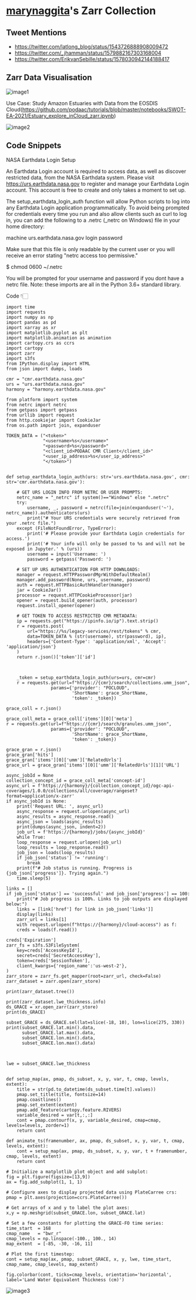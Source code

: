 # [marynaggita](https://github.com/marynaggita/)'s Zarr Collection

## Tweet Mentions

- https://twitter.com/latlong_blog/status/1543726888908009472
- https://twitter.com/_jhamman/status/1579882167303168004
- https://twitter.com/ErikvanSebille/status/1578030942144188417



## Zarr Data Visualisation

![image1](https://github.com/marynaggita/beautiful-zarr/blob/marynaggita/_data/marynaggita/Screenshots/data3.png)

Use Case: Study Amazon Estuaries with Data from the EOSDIS Cloud(https://github.com/podaac/tutorials/blob/master/notebooks/SWOT-EA-2021/Estuary_explore_inCloud_zarr.ipynb)


![image2](https://github.com/marynaggita/beautiful-zarr/blob/marynaggita/_data/marynaggita/Screenshots/data.PNG)


## Code Snippets


NASA Earthdata Login Setup

An Earthdata Login account is required to access data, as well as discover restricted data, from the NASA Earthdata system. Please visit https://urs.earthdata.nasa.gov to register and manage your Earthdata Login account. This account is free to create and only takes a moment to set up.

The setup_earthdata_login_auth function will allow Python scripts to log into any Earthdata Login application programmatically. To avoid being prompted for credentials every time you run and also allow clients such as curl to log in, you can add the following to a .netrc (_netrc on Windows) file in your home directory:

machine urs.earthdata.nasa.gov
    login <your username>
    password <your password>

Make sure that this file is only readable by the current user or you will receive an error stating "netrc access too permissive."

$ chmod 0600 ~/.netrc

You will be prompted for your username and password if you dont have a netrc file. Note: these imports are all in the Python 3.6+ standard library.


Code 👇🏻

```
import time
import requests
import numpy as np
import pandas as pd
import xarray as xr
import matplotlib.pyplot as plt
import matplotlib.animation as animation
import cartopy.crs as ccrs
import cartopy
import zarr
import s3fs
from IPython.display import HTML
from json import dumps, loads

cmr = "cmr.earthdata.nasa.gov"
urs = "urs.earthdata.nasa.gov"
harmony = "harmony.earthdata.nasa.gov"

from platform import system
from netrc import netrc
from getpass import getpass
from urllib import request
from http.cookiejar import CookieJar
from os.path import join, expanduser

TOKEN_DATA = ("<token>"
              "<username>%s</username>"
              "<password>%s</password>"
              "<client_id>PODAAC CMR Client</client_id>"
              "<user_ip_address>%s</user_ip_address>"
              "</token>")


def setup_earthdata_login_auth(urs: str='urs.earthdata.nasa.gov', cmr: str='cmr.earthdata.nasa.gov'):

    # GET URS LOGIN INFO FROM NETRC OR USER PROMPTS:
    netrc_name = "_netrc" if system()=="Windows" else ".netrc"
    try:
        username, _, password = netrc(file=join(expanduser('~'), netrc_name)).authenticators(urs)
        print("# Your URS credentials were securely retrieved from your .netrc file.")
    except (FileNotFoundError, TypeError):
        print('# Please provide your Earthdata Login credentials for access.')
        print('# Your info will only be passed to %s and will not be exposed in Jupyter.' % (urs))
        username = input('Username: ')
        password = getpass('Password: ')

    # SET UP URS AUTHENTICATION FOR HTTP DOWNLOADS:
    manager = request.HTTPPasswordMgrWithDefaultRealm()
    manager.add_password(None, urs, username, password)
    auth = request.HTTPBasicAuthHandler(manager)
    jar = CookieJar()
    processor = request.HTTPCookieProcessor(jar)
    opener = request.build_opener(auth, processor)
    request.install_opener(opener)

    # GET TOKEN TO ACCESS RESTRICTED CMR METADATA:
    ip = requests.get("https://ipinfo.io/ip").text.strip()
    r = requests.post(
        url="https://%s/legacy-services/rest/tokens" % cmr,
        data=TOKEN_DATA % (str(username), str(password), ip),
        headers={'Content-Type': 'application/xml', 'Accept': 'application/json'}
    )
    return r.json()['token']['id']


    
	_token = setup_earthdata_login_auth(urs=urs, cmr=cmr)
	r = requests.get(url=f"https://{cmr}/search/collections.umm_json", 
                 params={'provider': "POCLOUD", 
                         'ShortName': grace_ShortName, 
                         'token': _token})

grace_coll = r.json()

grace_coll_meta = grace_coll['items'][0]['meta']
r = requests.get(url=f"https://{cmr}/search/granules.umm_json", 
                 params={'provider': "POCLOUD", 
                         'ShortName': grace_ShortName, 
                         'token': _token})

grace_gran = r.json()
grace_gran['hits']
grace_gran['items'][0]['umm']['RelatedUrls']
grace_url = grace_gran['items'][0]['umm']['RelatedUrls'][1]['URL']

async_jobId = None 
collection_concept_id = grace_coll_meta['concept-id']
async_url = f'https://{harmony}/{collection_concept_id}/ogc-api-coverages/1.0.0/collections/all/coverage/rangeset?format=application/x-zarr'
if async_jobId is None:
    print('Request URL: ', async_url)
    async_response = request.urlopen(async_url)
    async_results = async_response.read()
    async_json = loads(async_results)
    print(dumps(async_json, indent=2))
    job_url = f'https://{harmony}/jobs/{async_jobId}'
    while True:
    loop_response = request.urlopen(job_url)
    loop_results = loop_response.read()
    job_json = loads(loop_results)
    if job_json['status'] != 'running':
        break
    print(f"# Job status is running. Progress is {job_json['progress']}. Trying again.")
    time.sleep(5)

links = []
if job_json['status'] == 'successful' and job_json['progress'] == 100:
    print("# Job progress is 100%. Links to job outputs are displayed below:")
    links = [link['href'] for link in job_json['links']]
    display(links)
    zarr_url = links[1]
    with request.urlopen(f"https://{harmony}/cloud-access") as f:
    creds = loads(f.read())

creds['Expiration']
zarr_fs = s3fs.S3FileSystem(
    key=creds['AccessKeyId'],
    secret=creds['SecretAccessKey'],
    token=creds['SessionToken'],
    client_kwargs={'region_name':'us-west-2'},
)
zarr_store = zarr_fs.get_mapper(root=zarr_url, check=False)
zarr_dataset = zarr.open(zarr_store)

print(zarr_dataset.tree())

print(zarr_dataset.lwe_thickness.info)
ds_GRACE = xr.open_zarr(zarr_store)
print(ds_GRACE)

subset_GRACE = ds_GRACE.sel(lat=slice(-18, 10), lon=slice(275, 330))
print(subset_GRACE.lat.min().data, 
      subset_GRACE.lat.max().data,
      subset_GRACE.lon.min().data,
      subset_GRACE.lon.max().data)



lwe = subset_GRACE.lwe_thickness


def setup_map(ax, pmap, ds_subset, x, y, var, t, cmap, levels, extent):
    title = str(pd.to_datetime(ds_subset.time[t].values))
    pmap.set_title(title, fontsize=14)
    pmap.coastlines()
    pmap.set_extent(extent)
    pmap.add_feature(cartopy.feature.RIVERS)
    variable_desired = var[t,:,:]
    cont = pmap.contourf(x, y, variable_desired, cmap=cmap, levels=levels, zorder=1)
    return cont

def animate_ts(framenumber, ax, pmap, ds_subset, x, y, var, t, cmap, levels, extent):
    cont = setup_map(ax, pmap, ds_subset, x, y, var, t + framenumber, cmap, levels, extent) 
    return cont

# Initialize a matplotlib plot object and add subplot:
fig = plt.figure(figsize=[13,9]) 
ax = fig.add_subplot(1, 1, 1)

# Configure axes to display projected data using PlateCarree crs:
pmap = plt.axes(projection=ccrs.PlateCarree())

# Get arrays of x and y to label the plot axes:
x,y = np.meshgrid(subset_GRACE.lon, subset_GRACE.lat)                        

# Set a few constants for plotting the GRACE-FO time series:
time_start  = 168
cmap_name   = "bwr_r"
cmap_levels = np.linspace(-100., 100., 14)
map_extent  = [-85, -30, -16, 11]

# Plot the first timestep: 
cont = setup_map(ax, pmap, subset_GRACE, x, y, lwe, time_start, cmap_name, cmap_levels, map_extent)

fig.colorbar(cont, ticks=cmap_levels, orientation='horizontal', label='Land Water Equivalent Thickness (cm)')
```

![image3](https://github.com/marynaggita/beautiful-zarr/blob/marynaggita/_data/marynaggita/Screenshots/data1.PNG)